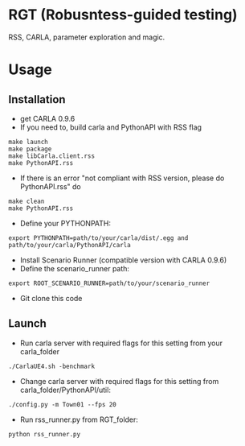 # RGT (Robusntess-guided testing)
RSS, CARLA, parameter exploration and magic.

# Usage
## Installation
- get CARLA 0.9.6
- If you need to, build carla and PythonAPI with RSS flag 
```
make launch
make package
make libCarla.client.rss
make PythonAPI.rss
```
- If there is an error "not compliant with RSS version, please do PythonAPI.rss" do
```
make clean
make PythonAPI.rss
```

- Define your PYTHONPATH:
```
export PYTHONPATH=path/to/your/carla/dist/.egg and path/to/your/carla/PythonAPI/carla
```
- Install Scenario Runner (compatible version  with CARLA 0.9.6)
- Define the scenario_runner path:

```
export ROOT_SCENARIO_RUNNER=path/to/your/scenario_runner
```
- Git clone this code

## Launch 
- Run carla server with required flags for this setting from your carla_folder 
```
./CarlaUE4.sh -benchmark
```

- Change carla server with required flags for this setting from carla_folder/PythonAPI/util: 
```
./config.py -m Town01 --fps 20
```
- Run rss_runner.py from RGT_folder:
```
python rss_runner.py
```
